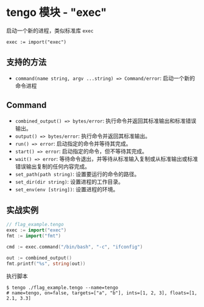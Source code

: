 # tengo 模块 - "exec"

启动一个新的进程，类似标准库 `exec`

```golang
exec := import("exec")
```

## 支持的方法
- `command(name string, argv ...string) => Command/error`: 启动一个新的命令进程

## Command

- `combined_output() => bytes/error`: 执行命令并返回其标准输出和标准错误输出。
- `output() => bytes/error`: 执行命令并返回其标准输出。
- `run() => error`: 启动指定的命令并等待其完成。
- `start() => error`: 启动指定的命令，但不等待其完成。
- `wait() => error`: 等待命令退出，并等待从标准输入复制或从标准输出或标准错误输出复制的任何内容完成。
- `set_path(path string)`: 设置要运行的命令的路径。
- `set_dir(dir string)`: 设置进程的工作目录。
- `set_env(env [string])`: 设置进程的环境。

## 实战实例

```go
// flag_example.tengo
exec := import("exec")
fmt := import("fmt")

cmd := exec.command("/bin/bash", "-c", "ifconfig")

out := combined_output()
fmt.printf("%s", string(out))
```

执行脚本
```shell
$ tengo ./flag_example.tengo --name=tengo
# name=tengo, on=false, targets=["a", "b"], ints=[1, 2, 3], floats=[1, 2.1, 3.3]
```